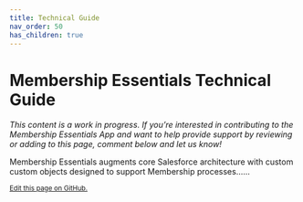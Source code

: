 ```yaml
---
title: Technical Guide
nav_order: 50
has_children: true
---
```

# Membership Essentials Technical Guide

*This content is a work in progress. If you’re interested in contributing to the Membership Essentials App and want to help provide support by reviewing or adding to this page, comment below and let us know!*

Membership Essentials augments core Salesforce architecture with custom custom objects designed to support Membership processes......


<footer>
   <a href="https://github.com/SFDO-Community-Sprints/MembershipSchemaAndBenefits-Documentation/edit/main/docs/Technical_Documentation/index.md" style="font-size: smaller;">Edit this page on GitHub.</a>
</footer>
